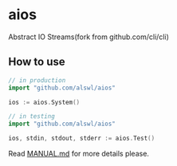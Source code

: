 # aios

Abstract IO Streams(fork from github.com/cli/cli)

## How to use

```go
// in production
import "github.com/alswl/aios"

ios := aios.System()

// in testing
import "github.com/alswl/aios"

ios, stdin, stdout, stderr := aios.Test()
```

Read [MANUAL.md](./MANUAL.md) for more details please.
